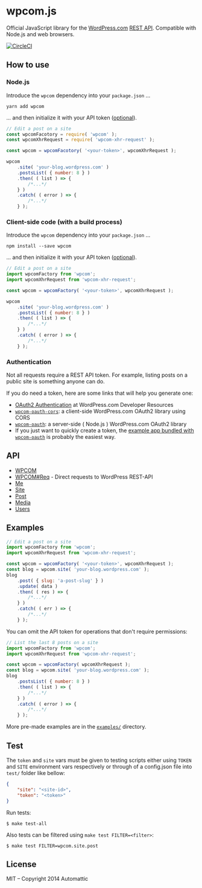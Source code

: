 # wpcom.js

Official JavaScript library for the [WordPress.com][] [REST API][].
Compatible with Node.js and web browsers.

[![CircleCI](https://circleci.com/gh/Automattic/wpcom.js.svg?style=svg)](https://circleci.com/gh/Automattic/wpcom.js)

## How to use

### Node.js

Introduce the `wpcom` dependency into your `package.json` ...

```cli
yarn add wpcom
```

... and then initialize it with your API token ([optional](#authentication)).

```js
// Edit a post on a site
const wpcomFacotory = require( 'wpcom' );
const wpcomXhrRequest = require( 'wpcom-xhr-request' );

const wpcom = wpcomFacotory( '<your-token>', wpcomXhrRequest );

wpcom
	.site( 'your-blog.wordpress.com' )
	.postsList( { number: 8 } )
	.then( ( list ) => {
		/*...*/
	} )
	.catch( ( error ) => {
		/*...*/
	} );
```

### Client-side code (with a build process)

Introduce the `wpcom` dependency into your `package.json` ...

```cli
npm install --save wpcom
```

... and then initialize it with your API token ([optional](#authentication)).

```js
// Edit a post on a site
import wpcomFactory from 'wpcom';
import wpcomXhrRequest from 'wpcom-xhr-request';

const wpcom = wpcomFactory( '<your-token>', wpcomXhrRequest );

wpcom
	.site( 'your-blog.wordpress.com' )
	.postsList( { number: 8 } )
	.then( ( list ) => {
		/*...*/
	} )
	.catch( ( error ) => {
		/*...*/
	} );
```

### Authentication

Not all requests require a REST API token. For example, listing posts on a
public site is something anyone can do.

If you do need a token, here are some links that will help you generate one:

- [OAuth2 Authentication](https://developer.wordpress.com/docs/oauth2/)
  at WordPress.com Developer Resources
- [`wpcom-oauth-cors`](https://github.com/Automattic/wpcom-oauth-cors):
  a client-side WordPress.com OAuth2 library using CORS
- [`wpcom-oauth`](https://github.com/Automattic/node-wpcom-oauth):
  a server-side ( Node.js ) WordPress.com OAuth2 library
- If you just want to quickly create a token, the
  [example app bundled with `wpcom-oauth`](https://github.com/Automattic/node-wpcom-oauth/tree/HEAD/example)
  is probably the easiest way.

## API

- [WPCOM](./docs/wpcom.md)
- [WPCOM#Req](./docs/wpcom.req.md) - Direct requests to WordPress REST-API
- [Me](./docs/me.md)
- [Site](./docs/site.md)
- [Post](./docs/post.md)
- [Media](./docs/media.md)
- [Users](./docs/users.md)

## Examples

```js
// Edit a post on a site
import wpcomFactory from 'wpcom';
import wpcomXhrRequest from 'wpcom-xhr-request';

const wpcom = wpcomFactory( '<your-token>', wpcomXhrRequest );
const blog = wpcom.site( 'your-blog.wordpress.com' );
blog
	.post( { slug: 'a-post-slug' } )
	.update( data )
	.then( ( res ) => {
		/*...*/
	} )
	.catch( ( err ) => {
		/*...*/
	} );
```

You can omit the API token for operations that don't require permissions:

```js
// List the last 8 posts on a site
import wpcomFactory from 'wpcom';
import wpcomXhrRequest from 'wpcom-xhr-request';

const wpcom = wpcomFactory( wpcomXhrRequest );
const blog = wpcom.site( 'your-blog.wordpress.com' );
blog
	.postsList( { number: 8 } )
	.then( ( list ) => {
		/*...*/
	} )
	.catch( ( error ) => {
		/*...*/
	} );
```

More pre-made examples are in the [`examples/`](./examples/) directory.

## Test

The `token` and `site` vars must be given to testing scripts either using
`TOKEN` and `SITE` environment vars respectively or through of a
config.json file into `test/` folder like bellow:

```json
{
	"site": "<site-id>",
	"token": "<token>"
}
```

Run tests:

```cli
$ make test-all
```

Also tests can be filtered using `make test FILTER=<filter>`:

```cli
$ make test FILTER=wpcom.site.post
```

## License

MIT – Copyright 2014 Automattic

[node.js]: http://nodejs.org
[rest api]: http://developer.wordpress.com/docs/api
[wordpress.com]: http://www.wordpress.com
[node-wpcom-oauth]: https://github.com/Automattic/node-wpcom-oauth

